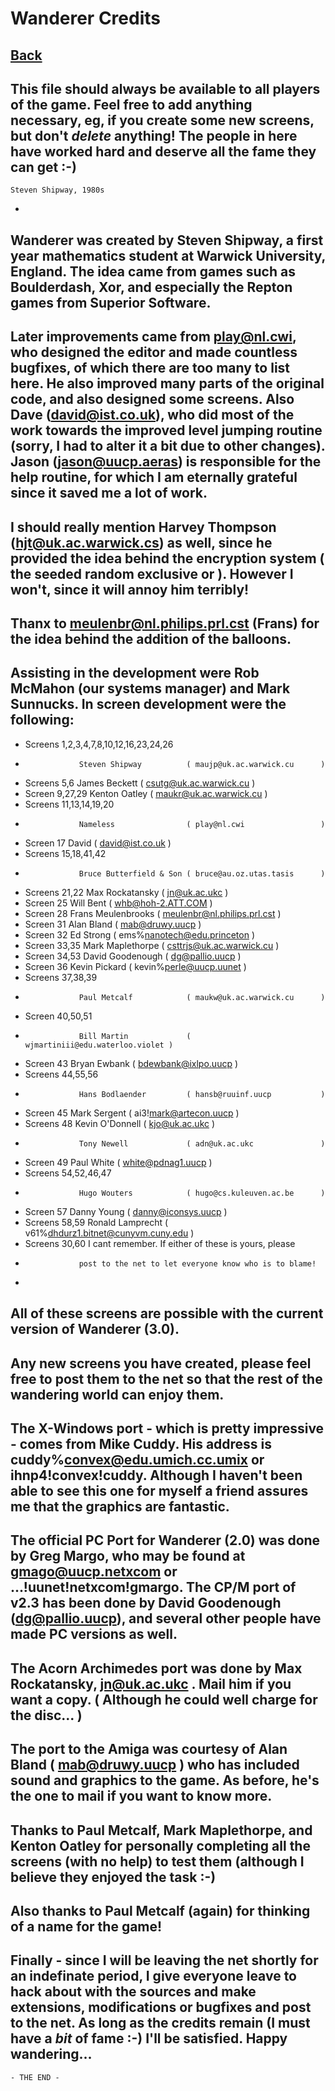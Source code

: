 # Wanderer Credits
[Back](index)
-
This file should always be available to all players of the game.
Feel free to add anything necessary, eg, if you create some new screens,
but don't *delete* anything! The people in here have worked hard and
deserve all the fame they can get :-)
-
    Steven Shipway, 1980s
-
Wanderer was created by Steven Shipway, a first year mathematics student at
Warwick University, England.  The idea came from games such as Boulderdash,
Xor, and especially the Repton games from Superior Software.
-
Later improvements came from play@nl.cwi, who designed the editor and made
countless bugfixes, of which there are too many to list here. He also improved
many parts of the original code, and also designed some screens. Also Dave
(david@ist.co.uk), who did most of the work towards the improved level jumping
routine (sorry, I had to alter it a bit due to other changes). Jason
(jason@uucp.aeras) is responsible for the help routine, for which I am
eternally grateful since it saved me a lot of work.
-
I should really mention Harvey Thompson (hjt@uk.ac.warwick.cs) as well,
since he provided the idea behind the encryption system ( the seeded random
exclusive or ). However I won't, since it will annoy him terribly!
-
Thanx to meulenbr@nl.philips.prl.cst (Frans) for the idea behind the
addition of the balloons.
-
Assisting in the development were Rob McMahon (our systems manager)
and Mark Sunnucks. In screen development were the following:
-
- Screens 1,2,3,4,7,8,10,12,16,23,24,26
-                 Steven Shipway          ( maujp@uk.ac.warwick.cu      )
- Screens 5,6     James Beckett           ( csutg@uk.ac.warwick.cu      )
- Screen  9,27,29 Kenton Oatley           ( maukr@uk.ac.warwick.cu      )
- Screens 11,13,14,19,20
-                 Nameless                ( play@nl.cwi                 )
- Screen  17      David                   ( david@ist.co.uk             )
- Screens 15,18,41,42
-                 Bruce Butterfield & Son ( bruce@au.oz.utas.tasis      )
- Screens 21,22   Max Rockatansky         ( jn@uk.ac.ukc                )
- Screen  25      Will Bent               ( whb@hoh-2.ATT.COM           )
- Screen  28      Frans Meulenbrooks      ( meulenbr@nl.philips.prl.cst )
- Screen  31      Alan Bland              ( mab@druwy.uucp              )
- Screen  32      Ed Strong               ( ems%nanotech@edu.princeton  )
- Screen  33,35   Mark Maplethorpe        ( csttrjs@uk.ac.warwick.cu    )
- Screen  34,53   David Goodenough        ( dg@pallio.uucp              )
- Screen  36      Kevin Pickard           ( kevin%perle@uucp.uunet      )
- Screens 37,38,39
-                 Paul Metcalf            ( maukw@uk.ac.warwick.cu      )
- Screen  40,50,51
-                 Bill Martin             ( wjmartiniii@edu.waterloo.violet )
- Screen  43      Bryan Ewbank            ( bdewbank@ixlpo.uucp         )
- Screens 44,55,56
-                 Hans Bodlaender         ( hansb@ruuinf.uucp           )
- Screen  45      Mark Sergent            ( ai3!mark@artecon.uucp       )
- Screens 48      Kevin O'Donnell         ( kjo@uk.ac.ukc               )
-                 Tony Newell             ( adn@uk.ac.ukc               )
- Screen  49      Paul White              ( white@pdnag1.uucp           )
- Screens 54,52,46,47
-                 Hugo Wouters            ( hugo@cs.kuleuven.ac.be      )
- Screen  57      Danny Young             ( danny@iconsys.uucp          )
- Screens 58,59   Ronald Lamprecht        ( v61%dhdurz1.bitnet@cunyvm.cuny.edu )
- Screens 30,60   I cant remember. If either of these is yours, please
-                 post to the net to let everyone know who is to blame!
-
All of these screens are possible with the current version of Wanderer
(3.0).
-
Any new screens you have created, please feel free to post them to the net
so that the rest of the wandering world can enjoy them.
-
The X-Windows port - which is pretty impressive - comes from Mike Cuddy.
His address is cuddy%convex@edu.umich.cc.umix or ihnp4!convex!cuddy. Although I
haven't been able to see this one for myself a friend assures me that the
graphics are fantastic.
-
The official PC Port for Wanderer (2.0) was done by Greg Margo, who may be
found at gmago@uucp.netxcom or ...!uunet!netxcom!gmargo. The CP/M port of v2.3
has been done by David Goodenough (dg@pallio.uucp), and several other people
have made PC versions as well.
-
The Acorn Archimedes port was done by Max Rockatansky, jn@uk.ac.ukc . Mail
him if you want a copy. ( Although he could well charge for the disc... )
-
The port to the Amiga was courtesy of Alan Bland ( mab@druwy.uucp ) who has
included sound and graphics to the game. As before, he's the one to mail if
you want to know more.
-
Thanks to Paul Metcalf, Mark Maplethorpe, and Kenton Oatley for personally
completing all the screens (with no help) to test them (although I believe they
enjoyed the task :-)
-
Also thanks to Paul Metcalf (again) for thinking of a name for the game!
-
Finally - since I will be leaving the net shortly for an indefinate period,
I give everyone leave to hack about with the sources and make extensions,
modifications or bugfixes and post to the net. As long as the credits remain (I
must have a *bit* of fame :-) I'll be satisfied. Happy wandering...
-
    - THE END -
